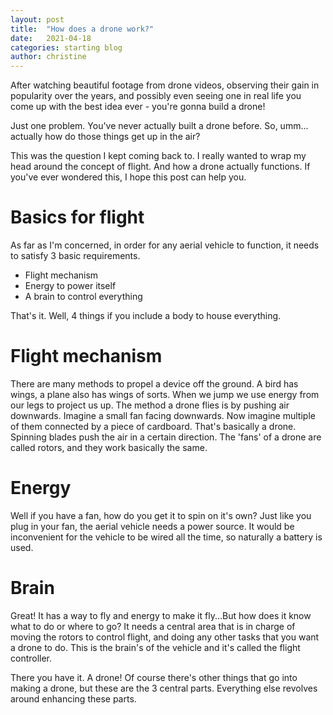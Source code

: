 ```yaml
---
layout: post
title:  "How does a drone work?"
date:   2021-04-18
categories: starting blog
author: christine
---
```


After watching beautiful footage from drone videos, observing their gain in popularity over the years, and possibly even seeing one in real life you come up with the best idea ever - you're gonna build a drone! 

Just one problem. You've never actually built a drone before. So, umm... actually how do those things get up in the air? 

This was the question I kept coming back to. I really wanted to wrap my head around the concept of flight. And how a drone actually functions. If you've ever wondered this, I hope this post can help you.


# Basics for flight
As far as I'm concerned, in order for any aerial vehicle to function, it needs to satisfy 3 basic requirements.

- Flight mechanism
- Energy to power itself
- A brain to control everything

That's it. Well, 4 things if you include a body to house everything. 

# Flight mechanism

There are many methods to propel a device off the ground. A bird has wings, a plane also has wings of sorts. When we jump we use energy from our legs to project us up. The method a drone flies is by pushing air downwards. Imagine a small fan facing downwards. Now imagine multiple of them connected by a piece of cardboard. That's basically a drone. Spinning blades push the air in a certain direction. The 'fans' of a drone are called rotors, and they work basically the same. 

# Energy

Well if you have a fan, how do you get it to spin on it's own? Just like you plug in your fan, the aerial vehicle needs a power source. It would be inconvenient for the vehicle to be wired all the time, so naturally a battery is used. 

# Brain

Great! It has a way to fly and energy to make it fly...But how does it know what to do or where to go? It needs a central area that is in charge of moving the rotors to control flight, and doing any other tasks that you want a drone to do. This is the brain's of the vehicle and it's called the flight controller.


There you have it. A drone! Of course there's other things that go into making a drone, but these are the 3 central parts. Everything else revolves around enhancing these parts.